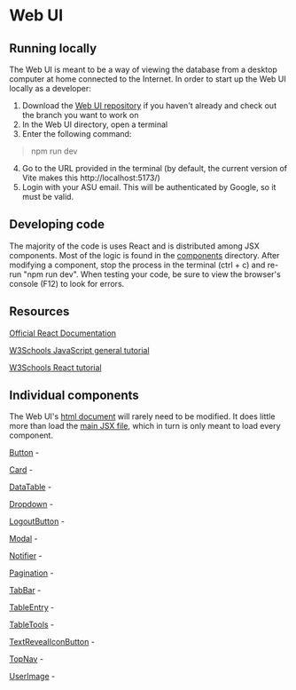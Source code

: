 # Web UI
## Running locally
The Web UI is meant to be a way of viewing the database from a desktop computer at home connected to the Internet.  In order to start up the Web UI locally as a developer:

1. Download the [Web UI repository](https://github.com/Field-Day-2022/field-day-2022-webUI) if you haven't already and check out the branch you want to work on
2. In the Web UI directory, open a terminal
3. Enter the following command:
> npm run dev
4. Go to the URL provided in the terminal (by default, the current version of Vite makes this http://localhost:5173/)
5. Login with your ASU email.  This will be authenticated by Google, so it must be valid.

## Developing code
The majority of the code is uses React and is distributed among JSX components.  Most of the logic is found in the [components](https://github.com/Field-Day-2022/field-day-2022-webUI/tree/main/src/components) directory.  After modifying a component, stop the process in the terminal (ctrl + c) and re-run "npm run dev".  When testing your code, be sure to view the browser's console (F12) to look for errors.

## Resources
[Official React Documentation](https://react.dev/)

[W3Schools JavaScript general tutorial](https://www.w3schools.com/js/)

[W3Schools React tutorial](https://www.w3schools.com/REACT/DEFAULT.ASP)


## Individual components
The Web UI's [html document](https://github.com/Field-Day-2022/field-day-2022-webUI/blob/main/index.html) will rarely need to be modified.  It does little more than load the [main JSX file](https://github.com/Field-Day-2022/field-day-2022-webUI/blob/main/src/main.jsx), which in turn is only meant to load every component.

[Button](https://github.com/Field-Day-2022/field-day-2022-webUI/blob/main/src/components/Button.jsx) - 

[Card](https://github.com/Field-Day-2022/field-day-2022-webUI/blob/main/src/components/Button.jsx) - 

[DataTable](https://github.com/Field-Day-2022/field-day-2022-webUI/blob/main/src/components/Button.jsx) - 

[Dropdown](https://github.com/Field-Day-2022/field-day-2022-webUI/blob/main/src/components/Button.jsx) - 

[LogoutButton](https://github.com/Field-Day-2022/field-day-2022-webUI/blob/main/src/components/Button.jsx) - 

[Modal](https://github.com/Field-Day-2022/field-day-2022-webUI/blob/main/src/components/Button.jsx) - 

[Notifier](https://github.com/Field-Day-2022/field-day-2022-webUI/blob/main/src/components/Button.jsx) - 

[Pagination](https://github.com/Field-Day-2022/field-day-2022-webUI/blob/main/src/components/Button.jsx) - 

[TabBar](https://github.com/Field-Day-2022/field-day-2022-webUI/blob/main/src/components/Button.jsx) - 

[TableEntry](https://github.com/Field-Day-2022/field-day-2022-webUI/blob/main/src/components/Button.jsx) - 

[TableTools](https://github.com/Field-Day-2022/field-day-2022-webUI/blob/main/src/components/Button.jsx) - 

[TextRevealIconButton](https://github.com/Field-Day-2022/field-day-2022-webUI/blob/main/src/components/Button.jsx) - 

[TopNav](https://github.com/Field-Day-2022/field-day-2022-webUI/blob/main/src/components/Button.jsx) - 

[UserImage](https://github.com/Field-Day-2022/field-day-2022-webUI/blob/main/src/components/Button.jsx) - 
